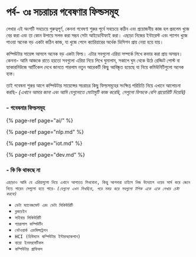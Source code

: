 # পর্ব- ৩ঃ সচরাচর গবেষণার ফিল্ডসমূহ

লেখার এই অংশটি সবচেয়ে গুরুত্বপূর্ণ, কেননা গবেষণা শুরুর পূর্বে সবচেয়ে কঠিন এবং প্রয়োজনীয় কাজ হল প্রবলেম খুজে বের করা এবং তা কোন উপায়ে সলভ করা সম্ভব সেটা আইডেন্টিফাই করা। এছাড়া নিজের ইন্টারেস্ট এবং প্যাশন খুজে পাওয়া অনেক বড় একটা কঠিন কাজ, যা খুজে পেলে ক্যারিয়ারের অর্ধেক ডিসিশন প্রায় নেয়া হয়ে যায়।

কম্পিউটার সায়েন্স আসলে অনেক বড় একটা ফিল্ড। এটার সবগুলো এরিয়া সম্পর্কে লিখে কভার করা প্রায় অসম্ভব। কেননা- আমি আজকে রাতে হয়তো সবগুলো এরিয়া নিয়ে লিখে ঘুমালাম, সকালে ঘুম থেকে উঠে রেড্ডিট পোস্ট বা হ্যাকারনিউজে আর্টিকেল দেখে জানতে পারলাম নতুন আরেকটি কিছু আবিষ্কৃত হয়েছে যা নিয়ে কমিউনিটিগুলো অনেক ব্যস্ত।  

তাই গবেষনা শুরুর আগে কম্পিউটার সায়েন্সের সচরাচর কিছু ফিল্ডসমূহের সংক্ষিপ্ত পরিচিতি নিয়ে এখানে আলোচনা করছি- _\(এখানে আমার জানা এবং আমি যেগুলোতে মোটামুটি কাজ করেছি, সেগুলো ফিল্ডকে বেশি প্রায়োরিটি দিয়েছি\)_

### - গবেষনার ফিল্ডসমূহ 

{% page-ref page="ai/" %}

{% page-ref page="nlp.md" %}

{% page-ref page="iot.md" %}

{% page-ref page="dev.md" %}

### - কি কি থাকছে না

`এছাড়াও আমি যে এরিয়াগুলো নিয়ে এখানে আপাতত লিখবোনা, কিন্তু আপনারা চাইলে নিজ উদ্যোগে ওয়েব সার্স করে জেনে নিতে পারেন সেগুলো হতে পারে-` _`(যেগুলো এখন লিখছিনা, পরে সময় করে সবগুলো টপিক একে একে লেখার চেষ্টা করবো)`_

* `ডেটা ম্যানেজমেন্ট এবং ডেটা সিকিউরিটি`
* `ব্লকচেইন`
* `সাইবার সিকিউরিটি`
* `প্যারালাল কম্পিউটিং`
* `নেটওয়ার্ক এডমিন্সট্রেশন`
* `HCI (হিউম্যান কম্পিউটার ইন্টারঅ্যাকশান)`
* `বায়ো ইনফরমেটিকস`
* `কম্পিউটার গ্রাফিকস`

